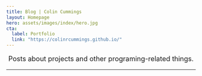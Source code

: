```yaml
---
title: Blog | Colin Cummings
layout: Homepage
hero: assets/images/index/hero.jpg
cta:
  label: Portfolio
  link: "https://colinrcummings.github.io/"
---
```


<p style="font-size: 18px; text-align: center;">
  Posts about projects and other programing-related things.
</p>

---